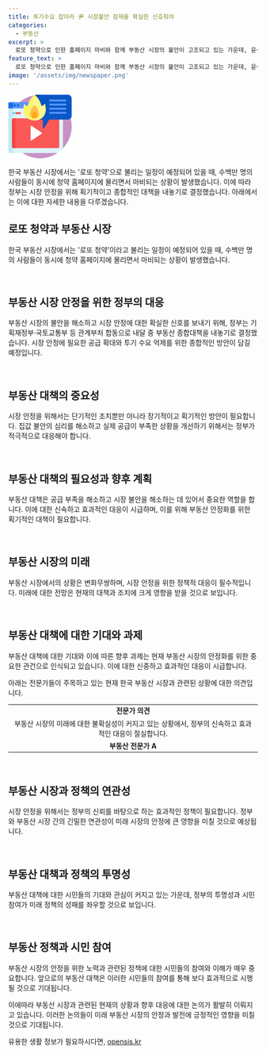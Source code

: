 ```yaml
---
title: 투기수요 잡아라 尹 시장불안 잠재울 확실한 신호줘야
categories:
  - 부동산
excerpt: >
  로또 청약으로 인한 홈페이지 마비와 함께 부동산 시장의 불안이 고조되고 있는 가운데, 윤석열 대통령이 투기 수요 억제를 위한 대책을 강구하라고 지시함. 정부는 부동산 종합대책 발표를 앞두고 있으며, 시장 안정을 위해 획기적인 공급 확대와 투기 수요 억제 방안이 필요하다는 평가가 나옴. 또한 부동산PF 부실과 같은 문제에 대응할 새로운 전략 필요성이 대두되고 있음. 로또 청약 현상과 함께 정책의 효과적인 시행이 시급한 상황임.
feature_text: >
  로또 청약으로 인한 홈페이지 마비와 함께 부동산 시장의 불안이 고조되고 있는 가운데, 윤석열 대통령이 투기 수요 억제를 위한 대책을 강구하라고 지시함. 정부는 부동산 종합대책 발표를 앞두고 있으며, 시장 안정을 위해 획기적인 공급 확대와 투기 수요 억제 방안이 필요하다는 평가가 나옴. 또한 부동산PF 부실과 같은 문제에 대응할 새로운 전략 필요성이 대두되고 있음. 로또 청약 현상과 함께 정책의 효과적인 시행이 시급한 상황임.
image: '/assets/img/newspaper.png'
---
```


<p><img src="/assets/img/news.png" alt="rentncar 속보" /></p>

<p>한국 부동산 시장에서는 '로또 청약'으로 불리는 일정이 예정되어 있을 때, 수백만 명의 사람들이 동시에 청약 홈페이지에 몰리면서 마비되는 상황이 발생했습니다. 이에 따라 정부는 시장 안정을 위해 획기적이고 종합적인 대책을 내놓기로 결정했습니다. 아래에서는 이에 대한 자세한 내용을 다루겠습니다. </p>

<h2 data-ke-size="size26">로또 청약과 부동산 시장</h2>

<p>한국 부동산 시장에서는 '로또 청약'이라고 불리는 일정이 예정되어 있을 때, 수백만 명의 사람들이 동시에 청약 홈페이지에 몰리면서 마비되는 상황이 발생했습니다. </p>

<p data-ke-size="size16">&nbsp;</p>

<h2 data-ke-size="size26">부동산 시장 안정을 위한 정부의 대응</h2>

<p>부동산 시장의 불안을 해소하고 시장 안정에 대한 확실한 신호를 보내기 위해, 정부는 기획재정부·국토교통부 등 관계부처 합동으로 내달 중 부동산 종합대책을 내놓기로 결정했습니다. 시장 안정에 필요한 공급 확대와 투기 수요 억제를 위한 종합적인 방안이 담길 예정입니다. </p>

<p data-ke-size="size16">&nbsp;</p>

<h2 data-ke-size="size26">부동산 대책의 중요성</h2>

<p>시장 안정을 위해서는 단기적인 조치뿐만 아니라 장기적이고 획기적인 방안이 필요합니다. 집값 불안의 심리를 해소하고 실제 공급이 부족한 상황을 개선하기 위해서는 정부가 적극적으로 대응해야 합니다. </p>

<p data-ke-size="size16">&nbsp;</p>

<h2 data-ke-size="size26">부동산 대책의 필요성과 향후 계획</h2>

<p>부동산 대책은 공급 부족을 해소하고 시장 불안을 해소하는 데 있어서 중요한 역할을 합니다. 이에 대한 신속하고 효과적인 대응이 시급하며, 이를 위해 부동산 안정화를 위한 획기적인 대책이 필요합니다. </p>

<p data-ke-size="size16">&nbsp;</p>

<h2 data-ke-size="size26">부동산 시장의 미래</h2>

<p>부동산 시장에서의 상황은 변화무쌍하며, 시장 안정을 위한 정책적 대응이 필수적입니다. 미래에 대한 전망은 현재의 대책과 조치에 크게 영향을 받을 것으로 보입니다. </p>

<p data-ke-size="size16">&nbsp;</p>

<h2 data-ke-size="size26">부동산 대책에 대한 기대와 과제</h2>

<p>부동산 대책에 대한 기대와 이에 따른 향후 과제는 현재 부동산 시장의 안정화를 위한 중요한 관건으로 인식되고 있습니다. 이에 대한 신중하고 효과적인 대응이 시급합니다. </p>

<p>아래는 전문가들이 주목하고 있는 현재 한국 부동산 시장과 관련된 상황에 대한 의견입니다. </p>

<table>
<tbody>
<tr>
<td style="text-align: center; height: 17px;"><b>전문가 의견</b></td>
</tr>
<tr>
<td style="text-align: center; height: 17px;">부동산 시장의 미래에 대한 불확실성이 커지고 있는 상황에서, 정부의 신속하고 효과적인 대응이 절실합니다.</td>
</tr>
<tr>
<td style="text-align: center; height: 17px;"><b>부동산 전문가 A</b></td>
</tr>
</tbody>
</table>

<p data-ke-size="size16">&nbsp;</p>

<h2 data-ke-size="size26">부동산 시장과 정책의 연관성</h2>

<p>시장 안정을 위해서는 정부의 신뢰를 바탕으로 하는 효과적인 정책이 필요합니다. 정부와 부동산 시장 간의 긴밀한 연관성이 미래 시장의 안정에 큰 영향을 미칠 것으로 예상됩니다. </p>

<p data-ke-size="size16">&nbsp;</p>

<h2 data-ke-size="size26">부동산 대책과 정책의 투명성</h2>

<p>부동산 대책에 대한 시민들의 기대와 관심이 커지고 있는 가운데, 정부의 투명성과 시민 참여가 미래 정책의 성패를 좌우할 것으로 보입니다. </p>

<p data-ke-size="size16">&nbsp;</p>

<h2 data-ke-size="size26">부동산 정책과 시민 참여</h2>

<p>부동산 시장의 안정을 위한 노력과 관련된 정책에 대한 시민들의 참여와 이해가 매우 중요합니다. 앞으로의 부동산 대책은 이러한 시민들의 참여를 통해 보다 효과적으로 시행될 것으로 기대됩니다.</p>

<p>이에따라 부동산 시장과 관련된 현재의 상황과 향후 대응에 대한 논의가 활발히 이뤄지고 있습니다. 이러한 논의들이 미래 부동산 시장의 안정과 발전에 긍정적인 영향을 미칠 것으로 기대됩니다.</p>
유용한 생활 정보가 필요하시다면, <a href="https://opensis.kr" rel="dofollow">opensis.kr</a>



